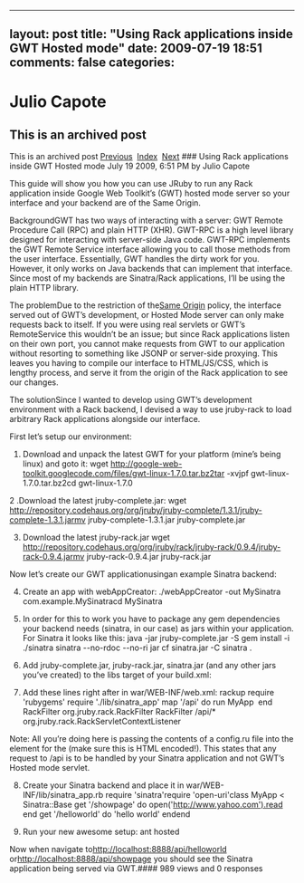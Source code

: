 ---
 layout: post
 title: "Using Rack applications inside GWT Hosted mode"
 date: 2009-07-19 18:51
 comments: false
 categories:
 ---

 # Julio Capote
## This is an archived post
This is an archived post
[Previous](../../../posts/2009/01/post/67873462/useful-rails-routing-tips.html)  [Index](../../../index-2.html)  [Next](../../../posts/2009/11/post/245405012/on-php-frameworks.html) ### Using Rack applications inside GWT Hosted mode
July 19 2009,  6:51 PM by Julio Capote

This guide will show you how you can use JRuby to run any Rack application inside Google Web Toolkit’s (GWT) hosted mode server so your interface and your backend are of the Same Origin.

BackgroundGWT has two ways of interacting with a server: GWT Remote Procedure Call (RPC) and plain HTTP (XHR). GWT-RPC is a high level library designed for interacting with server-side Java code. GWT-RPC implements the GWT Remote Service interface allowing you to call those methods from the user interface. Essentially, GWT handles the dirty work for you. However, it only works on Java backends that can implement that interface. Since most of my backends are Sinatra/Rack applications, I’ll be using the plain HTTP library.

The problemDue to the restriction of the[Same Origin](http://en.wikipedia.org/wiki/Same_origin_policy) policy, the interface served out of GWT’s development, or Hosted Mode server can only make requests back to itself. If you were using real servlets or GWT’s RemoteService this wouldn’t be an issue; but since Rack applications listen on their own port, you cannot make requests from GWT to our application without resorting to something like JSONP or server-side proxying. This leaves you having to compile our interface to HTML/JS/CSS, which is lengthy process, and serve it from the origin of the Rack application to see our changes.

The solutionSince I wanted to develop using GWT’s development environment with a Rack backend, I devised a way to use jruby-rack to load arbitrary Rack applications alongside our interface.

First let’s setup our environment:

1. Download and unpack the latest GWT for your platform (mine’s being linux) and goto it:
wget http://google-web-toolkit.googlecode.com/files/gwt-linux-1.7.0.tar.bz2tar -xvjpf gwt-linux-1.7.0.tar.bz2cd gwt-linux-1.7.0

2 .Download the latest jruby-complete.jar:
wget http://repository.codehaus.org/org/jruby/jruby-complete/1.3.1/jruby-complete-1.3.1.jarmv jruby-complete-1.3.1.jar jruby-complete.jar

3. Download the latest jruby-rack.jar
wget http://repository.codehaus.org/org/jruby/rack/jruby-rack/0.9.4/jruby-rack-0.9.4.jarmv jruby-rack-0.9.4.jar jruby-rack.jar

Now let’s create our GWT applicationusingan example Sinatra backend:

4. Create an app with webAppCreator:
./webAppCreator -out MySinatra com.example.MySinatracd MySinatra

5. In order for this to work you have to package any gem dependencies your backend needs (sinatra, in our case) as jars within your application. For Sinatra it looks like this:
java -jar jruby-complete.jar -S gem install -i ./sinatra sinatra --no-rdoc --no-ri jar cf sinatra.jar -C sinatra .

6. Add jruby-complete.jar, jruby-rack.jar, sinatra.jar (and any other jars you’ve created) to the libs target of your build.xml:
<target name="libs" description="Copy libs to WEB-INF/lib"> <mkdir dir="war/WEB-INF/lib" /> <copy todir="war/WEB-INF/lib" file="${gwt.sdk}/gwt-servlet.jar" /> <!-- Add any additional server libs that need to be copied --> <copy todir="war/WEB-INF/lib" file="${gwt.sdk}/jruby-complete.jar" /> <copy todir="war/WEB-INF/lib" file="${gwt.sdk}/jruby-rack.jar" /> <copy todir="war/WEB-INF/lib" file="${gwt.sdk}/sinatra.jar" /> </target>

7. Add these lines right after <web-app> in war/WEB-INF/web.xml:
<context-param> <param-name>rackup</param-name> <param-value> require 'rubygems' require './lib/sinatra_app' map '/api' do run MyApp  end </param-value> </context-param> <filter> <filter-name>RackFilter</filter-name> <filter-class>org.jruby.rack.RackFilter</filter-class> </filter> <filter-mapping> <filter-name>RackFilter</filter-name> <url-pattern>/api/*</url-pattern> </filter-mapping> <listener> <listener-class>org.jruby.rack.RackServletContextListener</listener-class> </listener>

Note: All you’re doing here is passing the contents of a config.ru file into the <param-value> element for the <context-param> (make sure this is HTML encoded!). This states that any request to /api is to be handled by your Sinatra application and not GWT’s Hosted mode servlet.

8. Create your Sinatra backend and place it in war/WEB-INF/lib/sinatra_app.rb
require 'sinatra'require 'open-uri'class MyApp < Sinatra::Base  get '/showpage' do     open('http://www.yahoo.com').read  end  get '/helloworld' do    'hello world'  endend

9. Run your new awesome setup:
ant hosted

Now when navigate to[http://localhost:8888/api/helloworld](http://localhost:8888/api/helloworld) or[http://localhost:8888/api/showpage](http://localhost:8888/api/showpage) you should see the Sinatra application being served via GWT.#### 989 views and 0 responses


